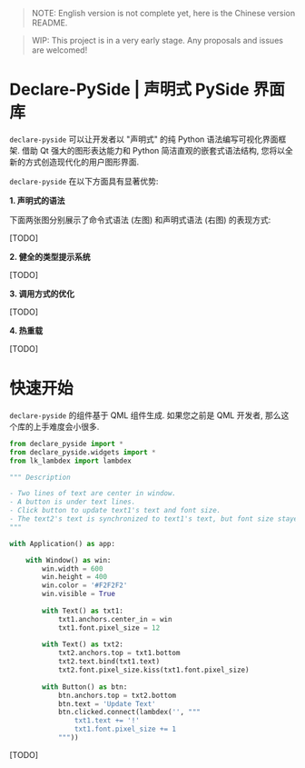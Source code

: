 > NOTE: English version is not complete yet, here is the Chinese version README.

> WIP: This project is in a very early stage. Any proposals and issues are welcomed!

# Declare-PySide | 声明式 PySide 界面库

`declare-pyside` 可以让开发者以 "声明式" 的纯 Python 语法编写可视化界面框架. 借助 Qt 强大的图形表达能力和 Python 简洁直观的嵌套式语法结构, 您将以全新的方式创造现代化的用户图形界面.

`declare-pyside` 在以下方面具有显著优势:

**1. 声明式的语法**

下面两张图分别展示了命令式语法 (左图) 和声明式语法 (右图) 的表现方式:

[TODO]

**2. 健全的类型提示系统**

[TODO]

**3. 调用方式的优化**

[TODO]

**4. 热重载**

[TODO]

# 快速开始

`declare-pyside` 的组件基于 QML 组件生成. 如果您之前是 QML 开发者, 那么这个库的上手难度会小很多.

```py
from declare_pyside import *
from declare_pyside.widgets import *
from lk_lambdex import lambdex

""" Description

- Two lines of text are center in window.
- A button is under text lines.
- Click button to update text1's text and font size.
- The text2's text is synchronized to text1's text, but font size stayed.
"""

with Application() as app:

    with Window() as win:
        win.width = 600
        win.height = 400
        win.color = '#F2F2F2'
        win.visible = True
        
        with Text() as txt1:
            txt1.anchors.center_in = win
            txt1.font.pixel_size = 12
        
        with Text() as txt2:
            txt2.anchors.top = txt1.bottom
            txt2.text.bind(txt1.text)
            txt2.font.pixel_size.kiss(txt1.font.pixel_size)
            
        with Button() as btn:
            btn.anchors.top = txt2.bottom
            btn.text = 'Update Text'
            btn.clicked.connect(lambdex('', """
                txt1.text += '!'
                txt1.font.pixel_size += 1
            """))
```

[TODO]

